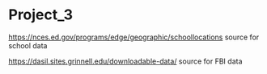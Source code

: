 # Project_3

https://nces.ed.gov/programs/edge/geographic/schoollocations
  source for school data

https://dasil.sites.grinnell.edu/downloadable-data/
  source for FBI data

